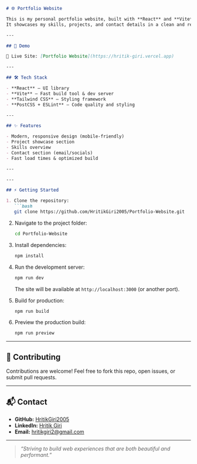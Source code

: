 
```markdown
# 🌐 Portfolio Website

This is my personal portfolio website, built with **React** and **Vite**.  
It showcases my skills, projects, and contact details in a clean and responsive design.

---

## 🚀 Demo

🔗 Live Site: [Portfolio Website](https://hritik-giri.vercel.app)  

---

## 🛠️ Tech Stack

- **React** – UI library  
- **Vite** – Fast build tool & dev server  
- **Tailwind CSS** – Styling framework  
- **PostCSS + ESLint** – Code quality and styling  

---

## ✨ Features

- Modern, responsive design (mobile-friendly)  
- Project showcase section  
- Skills overview  
- Contact section (email/socials)  
- Fast load times & optimized build  

---

---

## ⚡ Getting Started

1. Clone the repository:
   ```bash
   git clone https://github.com/HritikGiri2005/Portfolio-Website.git
```

2. Navigate to the project folder:

   ```bash
   cd Portfolio-Website
   ```

3. Install dependencies:

   ```bash
   npm install
   ```

4. Run the development server:

   ```bash
   npm run dev
   ```

   The site will be available at `http://localhost:3000` (or another port).

5. Build for production:

   ```bash
   npm run build
   ```

6. Preview the production build:

   ```bash
   npm run preview
   ```

---

## 🤝 Contributing

Contributions are welcome!
Feel free to fork this repo, open issues, or submit pull requests.

---

## 📬 Contact

* **GitHub:** [HritikGiri2005](https://github.com/HritikGiri2005)
* **LinkedIn:** [Hritik Giri](https://linkedin.com/in/hritik-giri)
* **Email:** [hritikgiri2@gmail.com](mailto:hritikgiri2@gmail.com)

---

> *“Striving to build web experiences that are both beautiful and performant.”*

